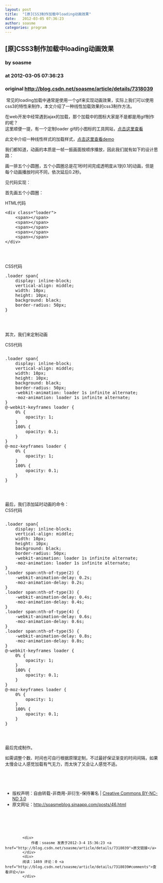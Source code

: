 ```yaml
---
layout: post
title:  "[原]CSS3制作加载中loading动画效果"
date:   2012-03-05 07:36:23
author: soasme
categories: program
---
```


## [原]CSS3制作加载中loading动画效果
### by soasme
### at 2012-03-05 07:36:23
### original <http://blog.csdn.net/soasme/article/details/7318039>

<div>
<p><span style="background-color:rgb(255,255,255)"> 常见的loading加载中通常是使用一个gif来实现动画效果，实际上我们可以使用css3的特性来制作，本文介绍了一种线性加载效果的css3制作方法。</span></p>
<p>在web开发中经常遇到ajax的加载，那个加载中的图标大家是不是都是用gif制作的呢？<br>
这里顺便一提，有一个定制loader gif的小图标的工具网站，<a title="PreLoader [Loading GIF &amp; APNG (AJAX loaders) generator]" href="http://preloaders.net/">点击这里查看</a></p>
<p>此文中介绍一种线性样式的加载样式，<a title="css3制作加载中小图标loading" href="http://soasmeblog.sinaapp.com/wp-content/uploads/20120301/demo-linear-loader.html">点击这里查看demo</a></p>
<p>我们都知道，动画的本质是一帧一振画面按顺序播放，因此我们就有如下的设计思路：</p>
<p>画一排五个小圆圈，五个小圆圈总是花1秒时间完成透明度从1到0.1的动画，但是每个动画播放时间不同，依次延后0.2秒。</p>
<p>见代码实现：</p>
<p>首先画五个小圆圈：</p>
<p>HTML代码</p>
<p></p>
<pre name="code">&lt;div class=&quot;loader&quot;&gt;
	&lt;span&gt;&lt;/span&gt;
	&lt;span&gt;&lt;/span&gt;
	&lt;span&gt;&lt;/span&gt;
	&lt;span&gt;&lt;/span&gt;
	&lt;span&gt;&lt;/span&gt;
&lt;/div&gt;</pre><br>
<br>
<p></p>
<p>CSS代码</p>
<p></p>
<pre name="code">.loader span{
	display: inline-block;
	vertical-align: middle;
	width: 10px;
	height: 10px;
	background: black;
	border-radius: 50px;
}</pre><br>
<br>
<p></p>
<p>其次，我们来定制动画</p>
<p>CSS代码</p>
<pre><pre name="code">.loader span{
	display: inline-block;
	vertical-align: middle;
	width: 10px;
	height: 10px;
	background: black;
	border-radius: 50px;
	-webkit-animation: loader 1s infinite alternate;
	-moz-animation: loader 1s infinite alternate;
}
@-webkit-keyframes loader {
	0% {
		opacity: 1;
	}
	100% {
		opacity: 0.1;
	}
}
@-moz-keyframes loader {
	0% {
		opacity: 1;
	}
	100% {
		opacity: 0.1;
	}
}</pre><br><br></pre>
<p>最后，我们添加延时动画的命令：<br>
CSS代码</p>
<pre><pre name="code">.loader span{
	display: inline-block;
	vertical-align: middle;
	width: 10px;
	height: 10px;
	background: black;
	border-radius: 50px;
	-webkit-animation: loader 1s infinite alternate;
	-moz-animation: loader 1s infinite alternate;
}
.loader span:nth-of-type(2) {
	-webkit-animation-delay: 0.2s;
	-moz-animation-delay: 0.2s;
}
.loader span:nth-of-type(3) {
	-webkit-animation-delay: 0.4s;
	-moz-animation-delay: 0.4s;
}
.loader span:nth-of-type(4) {
	-webkit-animation-delay: 0.6s;
	-moz-animation-delay: 0.6s;
}
.loader span:nth-of-type(5) {
	-webkit-animation-delay: 0.8s;
	-moz-animation-delay: 0.8s;
}
@-webkit-keyframes loader {
	0% {
		opacity: 1;
	}
	100% {
		opacity: 0.1;
	}
}
@-moz-keyframes loader {
	0% {
		opacity: 1;
	}
	100% {
		opacity: 0.1;
	}
}</pre><br><br></pre>
<p>最后完成制作。</p>
<p>如需调整个数、时间也可自行根据原理定制，不过最好保证渐变的时间间隔，如果太慢会让人感觉加载有气无力，而太快了又会让人感觉不适。</p>
<p> </p>
<p> </p>
<ul>
<li>版权声明：自由转载-非商用-非衍生-保持署名 | <a href="http://creativecommons.org/licenses/by-nc-nd/3.0/deed.zh">Creative Commons BY-NC-ND 3.0</a></li><li>原文网址：<a href="http://soasmeblog.sinaapp.com/posts/46.html">http://soasmeblog.sinaapp.com/posts/46.html</a></li></ul>
<p> </p>
<br>
<br>
</div>

            <div>
                作者：soasme 发表于2012-3-4 15:36:23 <a href="http://blog.csdn.net/soasme/article/details/7318039">原文链接</a>
            </div>
            <div>
            阅读：1469 评论：0 <a href="http://blog.csdn.net/soasme/article/details/7318039#comments">查看评论</a>
            </div>